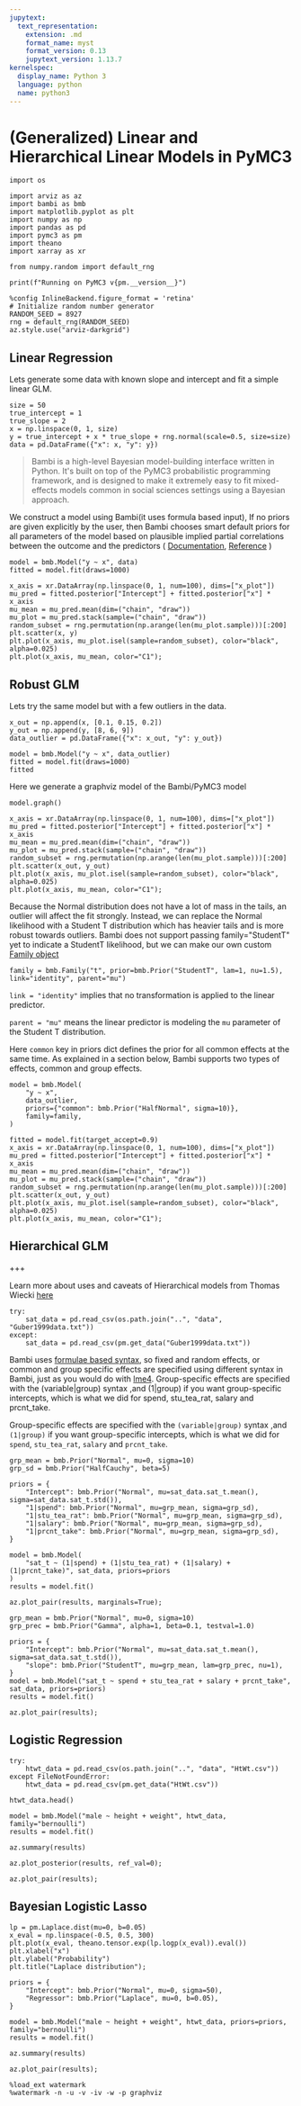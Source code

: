 ```yaml
---
jupytext:
  text_representation:
    extension: .md
    format_name: myst
    format_version: 0.13
    jupytext_version: 1.13.7
kernelspec:
  display_name: Python 3
  language: python
  name: python3
---
```


# (Generalized) Linear and Hierarchical Linear Models in PyMC3

```{code-cell} ipython3
import os

import arviz as az
import bambi as bmb
import matplotlib.pyplot as plt
import numpy as np
import pandas as pd
import pymc3 as pm
import theano
import xarray as xr

from numpy.random import default_rng

print(f"Running on PyMC3 v{pm.__version__}")
```

```{code-cell} ipython3
%config InlineBackend.figure_format = 'retina'
# Initialize random number generator
RANDOM_SEED = 8927
rng = default_rng(RANDOM_SEED)
az.style.use("arviz-darkgrid")
```

## Linear Regression

Lets generate some data with known slope and intercept and fit a simple linear GLM.

```{code-cell} ipython3
size = 50
true_intercept = 1
true_slope = 2
x = np.linspace(0, 1, size)
y = true_intercept + x * true_slope + rng.normal(scale=0.5, size=size)
data = pd.DataFrame({"x": x, "y": y})
```

> Bambi is a high-level Bayesian model-building interface written in Python. It's built on top of the PyMC3  probabilistic programming framework, and is designed to make it extremely easy to fit mixed-effects models common
in social sciences settings using a Bayesian approach.

We construct a model using Bambi(it uses formula based input), If no priors are given explicitly by the user, then Bambi chooses smart default priors for all parameters of the model based on plausible implied partial correlations between the outcome and the predictors ( [Documentation](https://bambinos.github.io/bambi/master), [Reference](https://arxiv.org/abs/2012.10754) )

```{code-cell} ipython3
model = bmb.Model("y ~ x", data)
fitted = model.fit(draws=1000)
```

```{code-cell} ipython3
x_axis = xr.DataArray(np.linspace(0, 1, num=100), dims=["x_plot"])
mu_pred = fitted.posterior["Intercept"] + fitted.posterior["x"] * x_axis
mu_mean = mu_pred.mean(dim=("chain", "draw"))
mu_plot = mu_pred.stack(sample=("chain", "draw"))
random_subset = rng.permutation(np.arange(len(mu_plot.sample)))[:200]
plt.scatter(x, y)
plt.plot(x_axis, mu_plot.isel(sample=random_subset), color="black", alpha=0.025)
plt.plot(x_axis, mu_mean, color="C1");
```

## Robust GLM

Lets try the same model but with a few outliers in the data.

```{code-cell} ipython3
x_out = np.append(x, [0.1, 0.15, 0.2])
y_out = np.append(y, [8, 6, 9])
data_outlier = pd.DataFrame({"x": x_out, "y": y_out})
```

```{code-cell} ipython3
model = bmb.Model("y ~ x", data_outlier)
fitted = model.fit(draws=1000)
fitted
```

Here we generate a graphviz model of the Bambi/PyMC3 model

```{code-cell} ipython3
model.graph()
```

```{code-cell} ipython3
x_axis = xr.DataArray(np.linspace(0, 1, num=100), dims=["x_plot"])
mu_pred = fitted.posterior["Intercept"] + fitted.posterior["x"] * x_axis
mu_mean = mu_pred.mean(dim=("chain", "draw"))
mu_plot = mu_pred.stack(sample=("chain", "draw"))
random_subset = rng.permutation(np.arange(len(mu_plot.sample)))[:200]
plt.scatter(x_out, y_out)
plt.plot(x_axis, mu_plot.isel(sample=random_subset), color="black", alpha=0.025)
plt.plot(x_axis, mu_mean, color="C1");
```

Because the Normal distribution does not have a lot of mass in the tails, an outlier will affect the fit strongly. Instead, we can replace the Normal likelihood with a Student T distribution which has heavier tails and is more robust towards outliers. Bambi does not support passing family="StudentT" yet to indicate a StudentT likelihood, but we can make our own custom [Family object](https://bambinos.github.io/bambi/master/notebooks/getting_started.html#Families)

```{code-cell} ipython3
family = bmb.Family("t", prior=bmb.Prior("StudentT", lam=1, nu=1.5), link="identity", parent="mu")
```

`link = "identity"` implies that no transformation is applied to the linear predictor. </br>

`parent = "mu"` means the linear predictor is modeling the `mu` parameter of the Student T distribution.

Here `common` key in priors dict defines the prior for all common effects at the same time. As explained in a section below, Bambi supports two types of effects, common and group effects.

```{code-cell} ipython3
model = bmb.Model(
    "y ~ x",
    data_outlier,
    priors={"common": bmb.Prior("HalfNormal", sigma=10)},
    family=family,
)
```

```{code-cell} ipython3
fitted = model.fit(target_accept=0.9)
x_axis = xr.DataArray(np.linspace(0, 1, num=100), dims=["x_plot"])
mu_pred = fitted.posterior["Intercept"] + fitted.posterior["x"] * x_axis
mu_mean = mu_pred.mean(dim=("chain", "draw"))
mu_plot = mu_pred.stack(sample=("chain", "draw"))
random_subset = rng.permutation(np.arange(len(mu_plot.sample)))[:200]
plt.scatter(x_out, y_out)
plt.plot(x_axis, mu_plot.isel(sample=random_subset), color="black", alpha=0.025)
plt.plot(x_axis, mu_mean, color="C1");
```

## Hierarchical GLM

+++

Learn more about uses and caveats of Hierarchical models from Thomas Wiecki [here](https://twiecki.io/blog/2017/02/08/bayesian-hierchical-non-centered/)

```{code-cell} ipython3
try:
    sat_data = pd.read_csv(os.path.join("..", "data", "Guber1999data.txt"))
except:
    sat_data = pd.read_csv(pm.get_data("Guber1999data.txt"))
```

Bambi uses [formulae based syntax](https://bambinos.github.io/bambi/master/notebooks/getting_started.html#Formula-based-specification), so fixed and random effects, or common and group specific effects are specified using different syntax in Bambi, just as you would do with [lme4](https://cran.r-project.org/web/packages/lme4/vignettes/lmer.pdf). Group-specific effects are specified with the (variable|group) syntax ,and (1|group) if you want group-specific intercepts, which is what we did for spend, stu_tea_rat, salary and prcnt_take.

Group-specific effects are specified with the `(variable|group)` syntax ,and `(1|group)` if you want group-specific intercepts, which is what we did for `spend`, `stu_tea_rat`, `salary` and `prcnt_take`.

```{code-cell} ipython3
grp_mean = bmb.Prior("Normal", mu=0, sigma=10)
grp_sd = bmb.Prior("HalfCauchy", beta=5)

priors = {
    "Intercept": bmb.Prior("Normal", mu=sat_data.sat_t.mean(), sigma=sat_data.sat_t.std()),
    "1|spend": bmb.Prior("Normal", mu=grp_mean, sigma=grp_sd),
    "1|stu_tea_rat": bmb.Prior("Normal", mu=grp_mean, sigma=grp_sd),
    "1|salary": bmb.Prior("Normal", mu=grp_mean, sigma=grp_sd),
    "1|prcnt_take": bmb.Prior("Normal", mu=grp_mean, sigma=grp_sd),
}
```

```{code-cell} ipython3
model = bmb.Model(
    "sat_t ~ (1|spend) + (1|stu_tea_rat) + (1|salary) + (1|prcnt_take)", sat_data, priors=priors
)
results = model.fit()
```

```{code-cell} ipython3
az.plot_pair(results, marginals=True);
```

```{code-cell} ipython3
grp_mean = bmb.Prior("Normal", mu=0, sigma=10)
grp_prec = bmb.Prior("Gamma", alpha=1, beta=0.1, testval=1.0)

priors = {
    "Intercept": bmb.Prior("Normal", mu=sat_data.sat_t.mean(), sigma=sat_data.sat_t.std()),
    "slope": bmb.Prior("StudentT", mu=grp_mean, lam=grp_prec, nu=1),
}
model = bmb.Model("sat_t ~ spend + stu_tea_rat + salary + prcnt_take", sat_data, priors=priors)
results = model.fit()
```

```{code-cell} ipython3
az.plot_pair(results);
```

## Logistic Regression

```{code-cell} ipython3
try:
    htwt_data = pd.read_csv(os.path.join("..", "data", "HtWt.csv"))
except FileNotFoundError:
    htwt_data = pd.read_csv(pm.get_data("HtWt.csv"))

htwt_data.head()
```

```{code-cell} ipython3
model = bmb.Model("male ~ height + weight", htwt_data, family="bernoulli")
results = model.fit()

az.summary(results)
```

```{code-cell} ipython3
az.plot_posterior(results, ref_val=0);
```

```{code-cell} ipython3
az.plot_pair(results);
```

## Bayesian Logistic Lasso

```{code-cell} ipython3
lp = pm.Laplace.dist(mu=0, b=0.05)
x_eval = np.linspace(-0.5, 0.5, 300)
plt.plot(x_eval, theano.tensor.exp(lp.logp(x_eval)).eval())
plt.xlabel("x")
plt.ylabel("Probability")
plt.title("Laplace distribution");
```

```{code-cell} ipython3
priors = {
    "Intercept": bmb.Prior("Normal", mu=0, sigma=50),
    "Regressor": bmb.Prior("Laplace", mu=0, b=0.05),
}

model = bmb.Model("male ~ height + weight", htwt_data, priors=priors, family="bernoulli")
results = model.fit()

az.summary(results)
```

```{code-cell} ipython3
az.plot_pair(results);
```

```{code-cell} ipython3
%load_ext watermark
%watermark -n -u -v -iv -w -p graphviz
```
